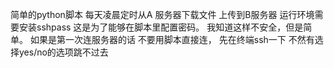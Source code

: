 简单的python脚本
每天凌晨定时从A 服务器下载文件 上传到B服务器
运行环境需要安装sshpass 这是为了能够在脚本里配置密码。 我知道这样不安全，但是简单。
如果是第一次连服务器的话 不要用脚本直接连， 先在终端ssh一下 不然有选择yes/no的选项跳不过去
